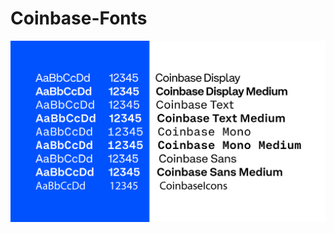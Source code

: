# Coinbase-Fonts

![](https://github.com/rzdude/Coinbase-Fonts/blob/main/Coinbase%20Fonts/Coinbase%20Fonts%20Examples.png)
